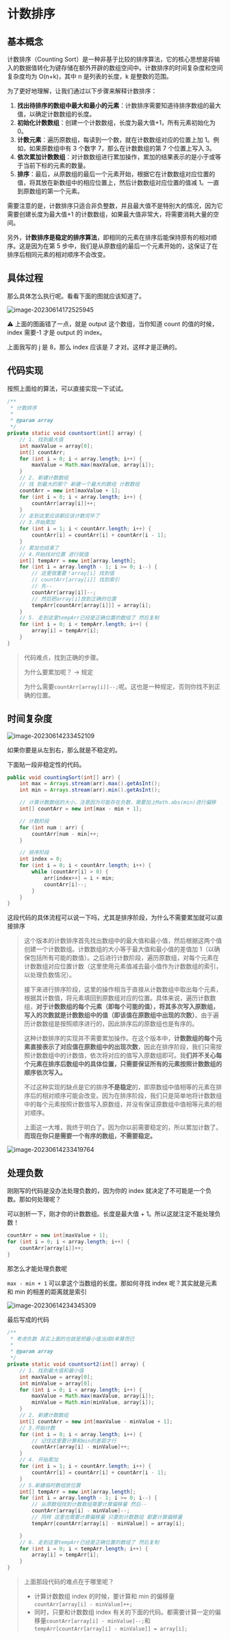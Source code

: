# 计数排序

## 基本概念

计数排序（Counting Sort）是一种非基于比较的排序算法，它的核心思想是将输入的数据值转化为键存储在额外开辟的数组空间中。计数排序的时间复杂度和空间复杂度均为 O(n+k)，其中 n 是列表的长度，k 是整数的范围。

为了更好地理解，让我们通过以下步骤来解释计数排序：

1. **找出待排序的数组中最大和最小的元素**：计数排序需要知道待排序数组的最大值，以确定计数数组的长度。
2. **初始化计数数组**：创建一个计数数组，长度为最大值+1，所有元素初始化为 0。
3. **计数元素**：遍历原数组，每读到一个数，就在计数数组对应的位置上加 1。例如，如果原数组中有 3 个数字 7，那么在计数数组的第 7 个位置上写入 3。
4. **依次累加计数数组**：对计数数组进行累加操作，累加的结果表示的是小于或等于当前下标的元素的数量。
5. **排序**：最后，从原数组的最后一个元素开始，根据它在计数数组对应位置的值，将其放在新数组中的相应位置上，然后计数数组对应位置的值减 1。一直到原数组的第一个元素。

需要注意的是，计数排序只适合非负整数，并且最大值不是特别大的情况，因为它需要创建长度为最大值+1 的计数数组，如果最大值非常大，将需要消耗大量的空间。

另外，**计数排序是稳定的排序算法**，即相同的元素在排序后能保持原有的相对顺序。这是因为在第 5 步中，我们是从原数组的最后一个元素开始的，这保证了在排序后相同元素的相对顺序不会改变。

## 具体过程

那么具体怎么执行呢。看看下面的图就应该知道了。

![image-20230614172525945](https://raw.githubusercontent.com/chihokyo/image_host/develop/image-20230614172525945.png)

⚠️ 上面的图画错了一点，就是 output 这个数组，当你知道 count 的值的时候，index 需要-1 才是 output 的 index。

上面我写的 j 是 8，那么 index 应该是 7 才对。这样才是正确的。

## 代码实现

按照上面给的算法，可以直接实现一下试试。

```java
/**
 * 计数排序
 *
 * @param array
 */
private static void countsort(int[] array) {
    // 1. 找到最大值
    int maxValue = array[0];
    int[] countArr;
    for (int i = 0; i < array.length; i++) {
        maxValue = Math.max(maxValue, array[i]);
    }
    // 2. 新建计数数组
    // 找 到最大的那个 新建一个最大的数组 计数数组
    countArr = new int[maxValue + 1];
    for (int i = 0; i < array.length; i++) {
        countArr[array[i]]++;
    }
    // 走到这里应该都应该计数完毕了
    // 3.开始累加
    for (int i = 1; i < countArr.length; i++) {
        countArr[i] = countArr[i] + countArr[i - 1];
    }
    // 累加也结束了
    // 4.开始找对位置 进行赋值
    int[] tempArr = new int[array.length];
    for (int i = array.length - 1; i >= 0; i--) {
        // 这里很重要！array[i] 找到值
        // countArr[array[i]] 找到索引
        // 先--
        countArr[array[i]]--;
        // 然后把array[i]放到正确的位置
        tempArr[countArr[array[i]]] = array[i];
    }
    // 5. 走到这里tempArr已经是正确位置的数组了 然后复制
    for (int i = 0; i < tempArr.length; i++) {
        array[i] = tempArr[i];
    }
}
```

> 代码难点，找到正确的步骤。
>
> 为什么要累加呢？ → 规定
>
> 为什么需要`countArr[array[i]]--;`呢。这也是一种规定，否则你找不到正确的位置。

## 时间复杂度

![image-20230614233452109](https://raw.githubusercontent.com/chihokyo/image_host/develop/image-20230614233452109.png)

如果你要是从左到右，那么就是不稳定的。

下面贴一段非稳定性的代码。

```java
public void countingSort(int[] arr) {
    int max = Arrays.stream(arr).max().getAsInt();
    int min = Arrays.stream(arr).min().getAsInt();

    // 计算计数数组的大小，注意因为可能存在负数，需要加上Math.abs(min)进行偏移
    int[] countArr = new int[max - min + 1];

    // 计数阶段
    for (int num : arr) {
        countArr[num - min]++;
    }

    // 排序阶段
    int index = 0;
    for (int i = 0; i < countArr.length; i++) {
        while (countArr[i] > 0) {
            arr[index++] = i + min;
            countArr[i]--;
        }
    }
}

```

这段代码的具体流程可以说一下吗，尤其是排序阶段，为什么不需要累加就可以直接排序

> 这个版本的计数排序首先找出数组中的最大值和最小值，然后根据这两个值创建一个计数数组。计数数组的大小等于最大值和最小值的差值加 1（以确保包括所有可能的数值）。之后进行计数阶段，遍历原数组，对每个元素在计数数组对应位置计数（这里使用元素值减去最小值作为计数数组的索引，以处理负数情况）。
>
> 接下来进行排序阶段，这里的操作相当于直接从计数数组中取出每个元素，根据其计数值，将元素填回到原数组对应的位置。具体来说，遍历计数数组，**对于计数数组的每个元素（即每个可能的值），将其多次写入原数组，写入的次数就是计数数组中的值（即该值在原数组中出现的次数）**。由于遍历计数数组是按照顺序进行的，因此排序后的原数组也是有序的。
>
> 这种计数排序的实现并不需要累加操作。在这个版本中，**计数数组的每个元素直接表示了对应值在原数组中的出现次数**，因此在排序阶段，我们只需按照计数数组中的计数值，依次将对应的值写入原数组即可。我**们并不关心每个元素在排序后数组中的具体位置，只需要保证所有的元素按照计数数组的顺序依次写入。**
>
> 不过这种实现的缺点是它的排序**不是稳定**的，即原数组中值相等的元素在排序后的相对顺序可能会改变。因为在排序阶段，我们只是简单地将计数数组中的每个元素按照计数值写入原数组，并没有保证原数组中值相等元素的相对顺序。
>
> 上面这一大堆，我终于明白了。因为你以前需要稳定的，所以累加计数了。**而现在你只是需要一个有序的数组，不需要稳定。**

![image-20230614233419764](https://raw.githubusercontent.com/chihokyo/image_host/develop/image-20230614233419764.png)

## 处理负数

刚刚写的代码是没办法处理负数的，因为你的 index 就决定了不可能是一个负数。那如何处理呢？

可以剖析一下，刚才你的计数数组。长度是最大值 + 1。所以这就注定不能处理负数！

```java
countArr = new int[maxValue + 1];
for (int i = 0; i < array.length; i++) {
    countArr[array[i]]++;
}
```

那怎么才能处理负数呢

`max - min + 1` 可以拿这个当数组的长度。那如何寻找 index 呢？其实就是元素和 min 的相差的距离就是索引

![image-20230614234345309](https://raw.githubusercontent.com/chihokyo/image_host/develop/image-20230614234345309.png)

最后写成的代码

```java
/**
 * 考虑负数 其实上面的也就是把最小值当成0来算而已
 *
 * @param array
 */
private static void countsort2(int[] array) {
    // 1. 找到最大值和最小值
    int maxValue = array[0];
    int minValue = array[0];
    for (int i = 0; i < array.length; i++) {
        maxValue = Math.max(maxValue, array[i]);
        minValue = Math.min(minValue, array[i]);
    }
    // 2. 新建计数数组
    int[] countArr = new int[maxValue - minValue + 1];
    // 3.开始计数
    for (int i = 0; i < array.length; i++) {
        // 记住这里要计算和min的差距才行
        countArr[array[i] - minValue]++;
    }
    // 4. 开始累加
    for (int i = 1; i < countArr.length; i++) {
        countArr[i] = countArr[i] + countArr[i - 1];
    }
    // 5.新建临时数组放位置
    int[] tempArr = new int[array.length];
    for (int i = array.length - 1; i >= 0; i--) {
        // 从原数组找到计数数组需要计算偏移量 然后--
        countArr[array[i] - minValue]--;
        // 同样 这里也需要计算偏移量 只要到计数数组 都要计算偏移量
        tempArr[countArr[array[i] - minValue]] = array[i];

    }
    // 6. 走到这里tempArr已经是正确位置的数组了 然后复制
    for (int i = 0; i < tempArr.length; i++) {
        array[i] = tempArr[i];
    }
}
```

> 上面那段代码的难点在于哪里呢？
>
> - 计算计数数组 index 的时候，要计算和 min 的偏移量 `countArr[array[i] - minValue]++;`
> - 同时，只要和计数数组 index 有关的下面的代码。都需要计算一定的偏移量`countArr[array[i] - minValue]--;`和`tempArr[countArr[array[i] - minValue]] = array[i];`
